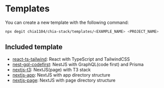 # Templates

You can create a new template with the following command:

```bash
npx degit chia1104/chia-stack/templates/<EXAMPLE_NAME> <PROJECT_NAME>
```

## Included template

- [react-ts-tailwind](./react-ts-tailwind): React with TypeScript and TailwindCSS
- [nest-gql-codefirst](./nest-gql-codefirst): NestJS with GraphQL(code first) and Prisma
- [nextjs-t3](./nextjs-t3): NextJS(page) with T3 stack
- [nextjs-app](./nextjs-app): NextJS with app directory structure
- [nextjs-page](./nextjs-page): NextJS with page directory structure
